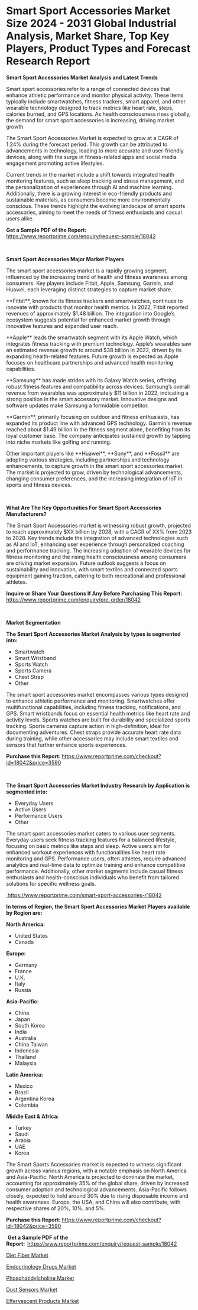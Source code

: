 <p><h1>Smart Sport Accessories Market Size 2024 - 2031 Global Industrial Analysis, Market Share, Top Key Players, Product Types and Forecast Research Report</h1></p><p><strong>Smart Sport Accessories Market Analysis and Latest Trends</strong></p>
<p><p>Smart sport accessories refer to a range of connected devices that enhance athletic performance and monitor physical activity. These items typically include smartwatches, fitness trackers, smart apparel, and other wearable technology designed to track metrics like heart rate, steps, calories burned, and GPS locations. As health consciousness rises globally, the demand for smart sport accessories is increasing, driving market growth. </p><p>The Smart Sport Accessories Market is expected to grow at a CAGR of 1.24% during the forecast period. This growth can be attributed to advancements in technology, leading to more accurate and user-friendly devices, along with the surge in fitness-related apps and social media engagement promoting active lifestyles. </p><p>Current trends in the market include a shift towards integrated health monitoring features, such as sleep tracking and stress management, and the personalization of experiences through AI and machine learning. Additionally, there is a growing interest in eco-friendly products and sustainable materials, as consumers become more environmentally conscious. These trends highlight the evolving landscape of smart sports accessories, aiming to meet the needs of fitness enthusiasts and casual users alike.</p></p>
<p><strong>Get a Sample PDF of the Report:&nbsp;</strong> <a href="https://www.reportprime.com/enquiry/request-sample/18042?utm_campaign=16&utm_medium=2&utm_source=Github&utm_content=ia&utm_term=20112024&utm_id=smart-sport-accessories">https://www.reportprime.com/enquiry/request-sample/18042</a></p>
<p>&nbsp;</p>
<p><strong>Smart Sport Accessories Major Market Players</strong></p>
<p><p>The smart sport accessories market is a rapidly growing segment, influenced by the increasing trend of health and fitness awareness among consumers. Key players include Fitbit, Apple, Samsung, Garmin, and Huawei, each leveraging distinct strategies to capture market share.</p><p>**Fitbit**, known for its fitness trackers and smartwatches, continues to innovate with products that monitor health metrics. In 2022, Fitbit reported revenues of approximately $1.48 billion. The integration into Google’s ecosystem suggests potential for enhanced market growth through innovative features and expanded user reach.</p><p>**Apple** leads the smartwatch segment with its Apple Watch, which integrates fitness tracking with premium technology. Apple’s wearables saw an estimated revenue growth to around $38 billion in 2022, driven by its expanding health-related features. Future growth is expected as Apple focuses on healthcare partnerships and advanced health monitoring capabilities.</p><p>**Samsung** has made strides with its Galaxy Watch series, offering robust fitness features and compatibility across devices. Samsung’s overall revenue from wearables was approximately $11 billion in 2022, indicating a strong position in the smart accessory market. Innovative designs and software updates make Samsung a formidable competitor.</p><p>**Garmin**, primarily focusing on outdoor and fitness enthusiasts, has expanded its product line with advanced GPS technology. Garmin's revenue reached about $1.49 billion in the fitness segment alone, benefiting from its loyal customer base. The company anticipates sustained growth by tapping into niche markets like golfing and running.</p><p>Other important players like **Huawei**, **Sony**, and **Fossil** are adopting various strategies, including partnerships and technology enhancements, to capture growth in the smart sport accessories market. The market is projected to grow, driven by technological advancements, changing consumer preferences, and the increasing integration of IoT in sports and fitness devices.</p></p>
<p>&nbsp;</p>
<p><strong>What Are The Key Opportunities For Smart Sport Accessories Manufacturers?</strong></p>
<p><p>The Smart Sport Accessories market is witnessing robust growth, projected to reach approximately $XX billion by 2028, with a CAGR of XX% from 2023 to 2028. Key trends include the integration of advanced technologies such as AI and IoT, enhancing user experience through personalized coaching and performance tracking. The increasing adoption of wearable devices for fitness monitoring and the rising health consciousness among consumers are driving market expansion. Future outlook suggests a focus on sustainability and innovation, with smart textiles and connected sports equipment gaining traction, catering to both recreational and professional athletes.</p></p>
<p><strong>Inquire or Share Your Questions If Any Before Purchasing This Report:</strong> <a href="https://www.reportprime.com/enquiry/pre-order/18042?utm_campaign=16&utm_medium=2&utm_source=Github&utm_content=ia&utm_term=20112024&utm_id=smart-sport-accessories">https://www.reportprime.com/enquiry/pre-order/18042</a></p>
<p>&nbsp;</p>
<p><strong>Market Segmentation</strong></p>
<p><strong>The Smart Sport Accessories Market Analysis by types is segmented into:</strong></p>
<p><ul><li>Smartwatch</li><li>Smart Wristband</li><li>Sports Watch</li><li>Sports Camera</li><li>Chest Strap</li><li>Other</li></ul></p>
<p><p>The smart sport accessories market encompasses various types designed to enhance athletic performance and monitoring. Smartwatches offer multifunctional capabilities, including fitness tracking, notifications, and GPS. Smart wristbands focus on essential health metrics like heart rate and activity levels. Sports watches are built for durability and specialized sports tracking. Sports cameras capture action in high-definition, ideal for documenting adventures. Chest straps provide accurate heart rate data during training, while other accessories may include smart textiles and sensors that further enhance sports experiences.</p></p>
<p><strong>Purchase this Report:&nbsp;</strong><a href="https://www.reportprime.com/checkout?id=18042&price=3590&utm_campaign=16&utm_medium=2&utm_source=Github&utm_content=ia&utm_term=20112024&utm_id=smart-sport-accessories">https://www.reportprime.com/checkout?id=18042&price=3590</a></p>
<p>&nbsp;</p>
<p><strong>The Smart Sport Accessories Market Industry Research by Application is segmented into:</strong></p>
<p><ul><li>Everyday Users</li><li>Active Users</li><li>Performance Users</li><li>Other</li></ul></p>
<p><p>The smart sport accessories market caters to various user segments. Everyday users seek fitness tracking features for a balanced lifestyle, focusing on basic metrics like steps and sleep. Active users aim for enhanced workout experiences with functionalities like heart rate monitoring and GPS. Performance users, often athletes, require advanced analytics and real-time data to optimize training and enhance competitive performance. Additionally, other market segments include casual fitness enthusiasts and health-conscious individuals who benefit from tailored solutions for specific wellness goals.</p></p>
<p><a href="https://www.reportprime.com/smart-sport-accessories-r18042?utm_campaign=16&utm_medium=2&utm_source=Github&utm_content=ia&utm_term=20112024&utm_id=smart-sport-accessories">&nbsp;https://www.reportprime.com/smart-sport-accessories-r18042</a></p>
<p><strong>In terms of Region, the Smart Sport Accessories Market Players available by Region are:</strong></p>
<p>
    <p> <strong> North America: </strong>
        <ul>
            <li>United States</li>
            <li>Canada</li>
        </ul>
        </p> 
    <p> <strong> Europe: </strong>
        <ul>
            <li>Germany</li>
            <li>France</li>
            <li>U.K.</li>
            <li>Italy</li>
            <li>Russia</li>
        </ul>
        </p> 
    <p> <strong> Asia-Pacific: </strong>
        <ul>
            <li>China</li>
            <li>Japan</li>
            <li>South Korea</li>
            <li>India</li>
            <li>Australia</li>
            <li>China Taiwan</li>
            <li>Indonesia</li>
            <li>Thailand</li>
            <li>Malaysia</li>
        </ul>
        </p> 
    <p> <strong> Latin America: </strong>
        <ul>
            <li>Mexico</li>
            <li>Brazil</li>
            <li>Argentina Korea</li>
            <li>Colombia</li>
        </ul>
        </p> 
    <p> <strong> Middle East & Africa: </strong>
        <ul>
            <li>Turkey</li>
            <li>Saudi</li>
            <li>Arabia</li>
            <li>UAE</li>
            <li>Korea</li>
        </ul>
    </p>
    </p>
<p><p>The Smart Sports Accessories market is expected to witness significant growth across various regions, with a notable emphasis on North America and Asia-Pacific. North America is projected to dominate the market, accounting for approximately 35% of the global share, driven by increased consumer adoption and technological advancements. Asia-Pacific follows closely, expected to hold around 30% due to rising disposable income and health awareness. Europe, the USA, and China will also contribute, with respective shares of 20%, 10%, and 5%.</p></p>
<p><strong>Purchase this Report: </strong><a href="https://www.reportprime.com/checkout?id=18042&price=3590&utm_campaign=16&utm_medium=2&utm_source=Github&utm_content=ia&utm_term=20112024&utm_id=smart-sport-accessories">https://www.reportprime.com/checkout?id=18042&price=3590</a></p>
<p>&nbsp;<strong>Get a Sample PDF of the Report:&nbsp;&nbsp;</strong><a href="https://www.reportprime.com/enquiry/request-sample/18042?utm_campaign=16&utm_medium=2&utm_source=Github&utm_content=ia&utm_term=20112024&utm_id=smart-sport-accessories">https://www.reportprime.com/enquiry/request-sample/18042</a></p>
<p><strong></strong></p>
<p><p><a href="https://www.linkedin.com/pulse/navigating-current-trends-diet-fiber-market-report-key-players-p9guc?utm_campaign=16&utm_medium=2&utm_source=Github&utm_content=ia&utm_term=20112024&utm_id=smart-sport-accessories">Diet Fiber Market</a></p><p><a href="https://issuu.com/reportprime-2/docs/endocrinology-drugs-market-size-203_7c29d1adcc2ba1?utm_campaign=16&utm_medium=2&utm_source=Github&utm_content=ia&utm_term=20112024&utm_id=smart-sport-accessories">Endocrinology Drugs Market</a></p><p><a href="https://www.linkedin.com/pulse/market-size-trends-phosphatidylcholine-121-cagr-expected-from-fhw1c?utm_campaign=16&utm_medium=2&utm_source=Github&utm_content=ia&utm_term=20112024&utm_id=smart-sport-accessories">Phosphatidylcholine Market</a></p><p><a href="https://github.com/MarciaRunte/Market-Research-Report-List-1/blob/main/dust-sensors-market.md?utm_campaign=16&utm_medium=2&utm_source=Github&utm_content=ia&utm_term=20112024&utm_id=smart-sport-accessories">Dust Sensors Market</a></p><p><a href="https://issuu.com/reportprime-2/docs/effervescent-products-market-size-2_e5917f2ac7473a?utm_campaign=16&utm_medium=2&utm_source=Github&utm_content=ia&utm_term=20112024&utm_id=smart-sport-accessories">Effervescent Products Market</a></p></p>